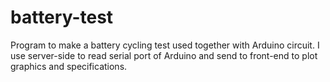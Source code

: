 # battery-test
Program to make a battery cycling test used together with Arduino circuit. 
I use server-side to read serial port of Arduino and send to front-end to plot graphics and specifications.
